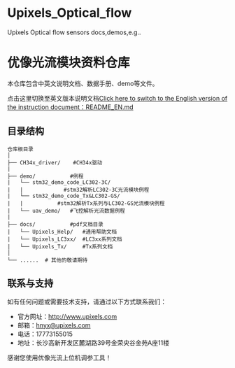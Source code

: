 # Upixels_Optical_flow
Upixels Optical flow sensors docs,demos,e.g..

# 优像光流模块资料仓库
本仓库包含中英文说明文档、数据手册、demo等文件。

点击这里切换至英文版本说明文档[Click here to switch to the English version of the instruction document：README_EN.md](./README_EN.md)
 
## 目录结构


```plaintext
仓库根目录
│
├── CH34x_driver/    #CH34x驱动
|                
├── demo/           #例程
|   └── stm32_demo_code_LC302-3C/   
|   |             #stm32解析LC302-3C光流模块例程
|   └── stm32_demo_code_Tx&LC302-GS/    
|   |           #stm32解析Tx系列与LC302-GS光流模块例程
|   └── uav_demo/   #飞控解析光流数据例程
|
├── docs/           #pdf文档目录
|   └── Upixels_Help/   #通用帮助文档
|   └── Upixels_LC3xx/  #LC3xx系列文档
|   └── Upixels_Tx/     #Tx系列文档
│
└── ......  # 其他的敬请期待
```

 
## 联系与支持
 
如有任何问题或需要技术支持，请通过以下方式联系我们：
 
- 官方网址：http://www.upixels.com
- 邮箱：hnyx@upixels.com
- 电话：17773155015
- 地址：长沙高新开发区麓湖路39号金荣央谷金苑A座11楼 

感谢您使用优像光流上位机调参工具！